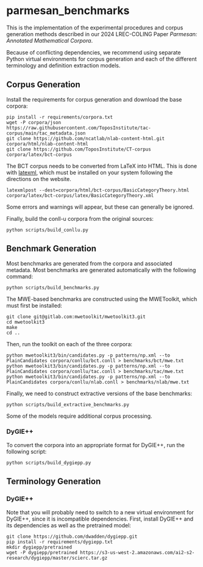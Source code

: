 # parmesan_benchmarks

This is the implementation of the experimental procedures and corpus generation
methods described in our 2024 LREC-COLING Paper _Parmesan: Annotated
Mathematical Corpora_. 

Because of conflicting dependencies, we recommend using separate Python virtual
environments for corpus generation and each of the different terminology and
definition extraction models. 

## Corpus Generation

Install the requirements for corpus generation and download the base corpora:

    pip install -r requirements/corpora.txt
    wget -P corpora/json https://raw.githubusercontent.com/ToposInstitute/tac-corpus/main/tac_metadata.json
    git clone https://github.com/ncatlab/nlab-content-html.git corpora/html/nlab-content-html
    git clone https://github.com/ToposInstitute/CT-corpus corpora/latex/bct-corpus

The BCT corpus needs to be converted from LaTeX into HTML. This is done with
[latexml](https://math.nist.gov/~BMiller/LaTeXML/), which must be installed on
your system following the directions on the website.

    latexmlpost --dest=corpora/html/bct-corpus/BasicCategoryTheory.html corpora/latex/bct-corpus/latex/BasicCategoryTheory.xml

Some errors and warnings will appear, but these can generally be ignored.

Finally,  build the conll-u corpora from the original sources:

    python scripts/build_conllu.py

## Benchmark Generation

Most benchmarks are generated from the corpora and associated metadata. Most
benchmarks are generated automatically with the following command:

    python scripts/build_benchmarks.py

The MWE-based benchmarks are constructed using the MWEToolkit, which must first
be installed:

    git clone git@gitlab.com:mwetoolkit/mwetoolkit3.git
    cd mwetoolkit3
    make
    cd ..

Then, run the toolkit on each of the three corpora:

    python mwetoolkit3/bin/candidates.py -p patterns/np.xml --to PlainCandidates corpora/conllu/bct.conll > benchmarks/bct/mwe.txt
    python mwetoolkit3/bin/candidates.py -p patterns/np.xml --to PlainCandidates corpora/conllu/tac.conll > benchmarks/tac/mwe.txt
    python mwetoolkit3/bin/candidates.py -p patterns/np.xml --to PlainCandidates corpora/conllu/nlab.conll > benchmarks/nlab/mwe.txt

Finally, we need to construct extractive versions of the base benchmarks:

    python scripts/build_extractive_benchmarks.py

Some of the models require additional corpus processing.

### DyGIE++

To convert the corpora into an appropriate format for DyGIE++, run the
following script:

    python scripts/build_dygiepp.py

## Terminology Generation

### DyGIE++

Note that you will probably need to switch to a new virtual environment for
DyGIE++, since it is incompatible dependencies. First, install DyGIE++ and its
dependencies as well as the pretrained model:

    git clone https://github.com/dwadden/dygiepp.git
    pip install -r requirements/dygiepp.txt
    mkdir dygiepp/pretrained
    wget -P dygiepp/pretrained https://s3-us-west-2.amazonaws.com/ai2-s2-research/dygiepp/master/scierc.tar.gz


